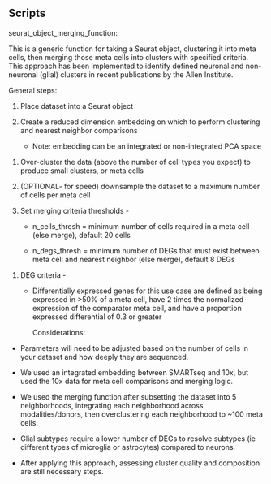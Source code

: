 ## Scripts

seurat_object_merging_function:  
  
This is a generic function for taking a Seurat object, clustering it
into meta cells, then merging those meta cells into clusters with
specified criteria. This approach has been implemented to identify
defined neuronal and non-neuronal (glial) clusters in recent
publications by the Allen Institute.  
  
General steps:

1.  Place dataset into a Seurat object

2.  Create a reduced dimension embedding on which to perform clustering
    and nearest neighbor comparisons

    - Note: embedding can be an integrated or non-integrated PCA space

<!-- -->

1.  Over-cluster the data (above the number of cell types you expect) to
    produce small clusters, or meta cells

2.  (OPTIONAL- for speed) downsample the dataset to a maximum number of
    cells per meta cell

3.  Set merging criteria thresholds -

    - n_cells_thresh = minimum number of cells required in a meta cell
      (else merge), default 20 cells

    - n_degs_thresh = minimum number of DEGs that must exist between
      meta cell and nearest neighbor (else merge), default 8 DEGs

<!-- -->

1.  DEG criteria -

    - Differentially expressed genes for this use case are defined as
      being expressed in \>50% of a meta cell, have 2 times the
      normalized expression of the comparator meta cell, and have a
      proportion expressed differential of 0.3 or greater  
        
      Considerations:

- Parameters will need to be adjusted based on the number of cells in
  your dataset and how deeply they are sequenced.

- We used an integrated embedding between SMARTseq and 10x, but used the
  10x data for meta cell comparisons and merging logic.

- We used the merging function after subsetting the dataset into 5
  neighborhoods, integrating each neighborhood across modalities/donors,
  then overclustering each neighborhood to ~100 meta cells.

- Glial subtypes require a lower number of DEGs to resolve subtypes (ie
  different types of microglia or astrocytes) compared to neurons.

- After applying this approach, assessing cluster quality and
  composition are still necessary steps.
